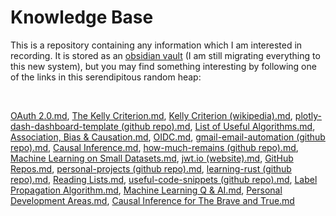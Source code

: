 # Knowledge Base

This is a repository containing any information which I am interested in recording. It is stored as an [obsidian vault](https://obsidian.md/) (I am still migrating everything to this new system), but you may find something interesting by following one of the links in this serendipitous random heap:

<br>

[OAuth 2.0.md](./obsidian-vault/2%20-%20Full%20Notes/OAuth%202.0.md), [The Kelly Criterion.md](./obsidian-vault/2%20-%20Full%20Notes/The%20Kelly%20Criterion.md), [Kelly Criterion (wikipedia).md](./obsidian-vault/3%20-%20Source%20Material/Kelly%20Criterion%20(wikipedia).md), [plotly-dash-dashboard-template (github repo).md](./obsidian-vault/2%20-%20Full%20Notes/plotly-dash-dashboard-template%20(github%20repo).md), [List of Useful Algorithms.md](./obsidian-vault/4%20-%20Maps%20of%20Content/List%20of%20Useful%20Algorithms.md), [Association, Bias & Causation.md](./obsidian-vault/2%20-%20Full%20Notes/Association,%20Bias%20&%20Causation.md), [OIDC.md](./obsidian-vault/2%20-%20Full%20Notes/OIDC.md), [gmail-email-automation (github repo).md](./obsidian-vault/2%20-%20Full%20Notes/gmail-email-automation%20(github%20repo).md), [Causal Inference.md](./obsidian-vault/4%20-%20Maps%20of%20Content/Causal%20Inference.md), [how-much-remains (github repo).md](./obsidian-vault/2%20-%20Full%20Notes/how-much-remains%20(github%20repo).md), [Machine Learning on Small Datasets.md](./obsidian-vault/4%20-%20Maps%20of%20Content/Machine%20Learning%20on%20Small%20Datasets.md), [jwt.io (website).md](./obsidian-vault/3%20-%20Source%20Material/jwt.io%20(website).md), [GitHub Repos.md](./obsidian-vault/4%20-%20Maps%20of%20Content/GitHub%20Repos.md), [personal-projects (github repo).md](./obsidian-vault/2%20-%20Full%20Notes/personal-projects%20(github%20repo).md), [learning-rust (github repo).md](./obsidian-vault/2%20-%20Full%20Notes/learning-rust%20(github%20repo).md), [Reading Lists.md](./obsidian-vault/4%20-%20Maps%20of%20Content/Reading%20Lists.md), [useful-code-snippets (github repo).md](./obsidian-vault/2%20-%20Full%20Notes/useful-code-snippets%20(github%20repo).md), [Label Propagation Algorithm.md](./obsidian-vault/2%20-%20Full%20Notes/Label%20Propagation%20Algorithm.md), [Machine Learning Q & AI.md](./obsidian-vault/3%20-%20Source%20Material/Machine%20Learning%20Q%20&%20AI.md), [Personal Development Areas.md](./obsidian-vault/4%20-%20Maps%20of%20Content/Personal%20Development%20Areas.md), [Causal Inference for The Brave and True.md](./obsidian-vault/3%20-%20Source%20Material/Causal%20Inference%20for%20The%20Brave%20and%20True.md)
